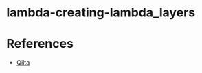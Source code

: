 # lambda-creating-lambda_layers


# References

* [Qiita](https://qiita.com/gsy0911/items/07e820a213d1e81fbe0d)